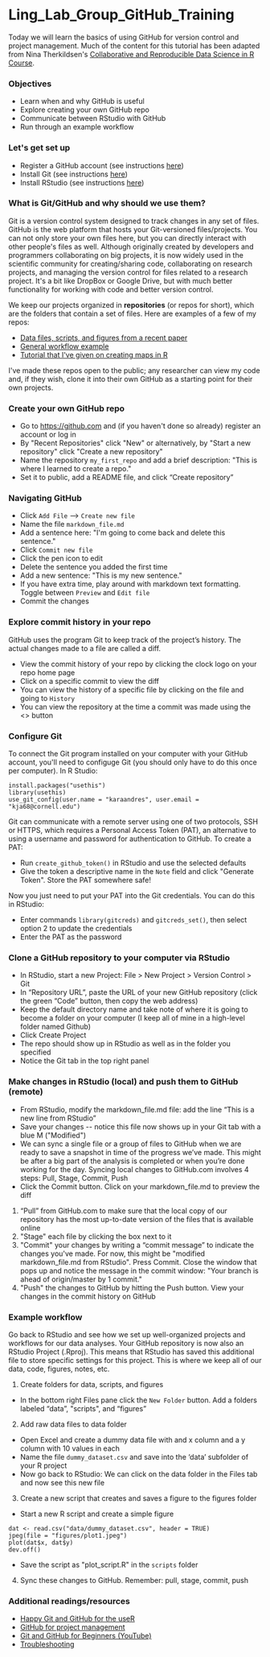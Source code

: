 # Ling_Lab_Group_GitHub_Training

Today we will learn the basics of using GitHub for version control and project management. Much of the content for this tutorial has been adapted from Nina Therkildsen's [Collaborative and Reproducible Data Science in R Course](https://nt246.github.io/NTRES6940-data-science/index.html).


### Objectives
- Learn when and why GitHub is useful
- Explore creating your own GitHub repo
- Communicate between RStudio with GitHub
- Run through an example workflow


### Let's get set up
 - Register a GitHub account (see instructions [here](https://happygitwithr.com/github-acct.html))
 - Install Git (see instructions [here](https://happygitwithr.com/install-git.html))
 - Install RStudio (see instructions [here](https://happygitwithr.com/install-r-rstudio.html))


### What is Git/GitHub and why should we use them?
Git is a version control system designed to track changes in any set of files. GitHub is the web platform that hosts your Git-versioned files/projects. You can not only store your own files here, but you can directly interact with other people's files as well. Although originally created by developers and programmers collaborating on big projects, it is now widely used in the scientific community for creating/sharing code, collaborating on research projects, and managing the version control for files related to a research project. It's a bit like DropBox or Google Drive, but with much better functionality for working with code and better version control.  

We keep our projects organized in **repositories** (or repos for short), which are the folders that contain a set of files. Here are examples of a few of my repos:

- [Data files, scripts, and figures from a recent paper](https://github.com/karaandres/Oneida_metabarcoding)
- [General workflow example](https://github.com/karaandres/metabarcoding_workflow)
- [Tutorial that I've given on creating maps in R](https://github.com/karaandres/making_maps_in_R)

I've made these repos open to the public; any researcher can view my code and, if they wish, clone it into their own GitHub as a starting point for their own projects. 


### Create your own GitHub repo
- Go to https://github.com and (if you haven't done so already) register an account or log in
- By "Recent Repositories" click "New" or alternatively, by "Start a new repository" click "Create a new repository"
- Name the repository `my_first_repo` and add a brief description: "This is where I learned to create a repo."
- Set it to public, add a README file, and click “Create repository”


### Navigating GitHub
- Click `Add File` --> `Create new file`
- Name the file `markdown_file.md`
- Add a sentence here: "I'm going to come back and delete this sentence."
- Click `Commit new file`
- Click the pen icon to edit
- Delete the sentence you added the first time
- Add a new sentence: "This is my new sentence."
- If you have extra time, play around with markdown text formatting. Toggle between `Preview` and `Edit file`
- Commit the changes


### Explore commit history in your repo
GitHub uses the program Git to keep track of the project’s history. The actual changes made to a file are called a diff.
- View the commit history of your repo by clicking the clock logo on your repo home page
- Click on a specific commit to view the diff
- You can view the history of a specific file by clicking on the file and going to `History`
- You can view the repository at the time a commit was made using the <> button

### Configure Git
 To connect the Git program installed on your computer with your GitHub account, you'll need to configuge Git (you should only have to do this once per computer). In R Studio:
 ```
 install.packages("usethis")
 library(usethis)
 use_git_config(user.name = "karaandres", user.email = "kja68@cornell.edu")
```

Git can communicate with a remote server using one of two protocols, SSH or HTTPS, which requires a Personal Access Token (PAT), an alternative to using a username and password for authentication to GitHub. To create a PAT:
- Run `create_github_token()` in RStudio and use the selected defaults
- Give the token a descriptive name in the `Note` field and click "Generate Token". Store the PAT somewhere safe!

Now you just need to put your PAT into the Git credentials. You can do this in RStudio:
- Enter commands `library(gitcreds)` and `gitcreds_set()`, then select option 2 to update the credentials
- Enter the PAT as the password 

### Clone a GitHub repository to your computer via RStudio
- In RStudio, start a new Project: File > New Project > Version Control > Git 
- In “Repository URL”, paste the URL of your new GitHub repository (click the green “Code” button, then copy the web address)
- Keep the default directory name and take note of where it is going to become a folder on your computer (I keep all of mine in a high-level folder named Github)
- Click Create Project
- The repo should show up in RStudio as well as in the folder you specified
- Notice the Git tab in the top right panel


### Make changes in RStudio (local) and push them to GitHub (remote)
- From RStudio, modify the markdown_file.md file: add the line “This is a new line from RStudio”
- Save your changes -- notice this file now shows up in your Git tab with a blue M ("Modified")
- We can sync a single file or a group of files to GitHub when we are ready to save a snapshot in time of the progress we’ve made. This might be after a big part of the analysis is completed or when you’re done working for the day. Syncing local changes to GitHub.com involves 4 steps: Pull, Stage, Commit, Push
- Click the Commit button. Click on your markdown_file.md to preview the diff
1. “Pull” from GitHub.com to make sure that the local copy of our repository has the most up-to-date version of the files that is available online
2. "Stage" each file by clicking the box next to it
3. "Commit" your changes by writing a “commit message” to indicate the changes you've made. For now, this might be "modified markdown_file.md from RStudio". Press Commit. Close the window that pops up and notice the message in the commit window: "Your branch is ahead of origin/master by 1 commit."
4. "Push" the changes to GitHub by hitting the Push button. View your changes in the commit history on GitHub


### Example workflow 
Go back to RStudio and see how we set up well-organized projects and workflows for our data analyses. Your GitHub repository is now also an RStudio Project (.Rproj). This means that RStudio has saved this additional file to store specific settings for this project. This is where we keep all of our data, code, figures, notes, etc.

1. Create folders for data, scripts, and figures 
- In the bottom right Files pane click the `New Folder` button. Add a folders labeled “data”, "scripts", and “figures”

2. Add raw data files to data folder
- Open Excel and create a dummy data file with and x column and a y column with 10 values in each 
- Name the file `dummy_dataset.csv` and save into the ‘data’ subfolder of your R project
- Now go back to RStudio: We can click on the data folder in the Files tab and now see this new file

3. Create a new script that creates and saves a figure to the figures folder
- Start a new R script and create a simple figure
```
dat <- read.csv("data/dummy_dataset.csv", header = TRUE)
jpeg(file = "figures/plot1.jpeg")
plot(dat$x, dat$y)
dev.off()
```
- Save the script as "plot_script.R" in the `scripts` folder

4. Sync these changes to GitHub. Remember: pull, stage, commit, push


### Additional readings/resources
- [Happy Git and GitHub for the useR](https://happygitwithr.com/index.html)
- [GitHub for project management](https://openscapes.github.io/series/core-lessons/github/github-issues.html)
- [Git and GitHub for Beginners (YouTube)](https://www.youtube.com/watch?v=RGOj5yH7evk)
- [Troubleshooting](https://happygitwithr.com/troubleshooting.html)
